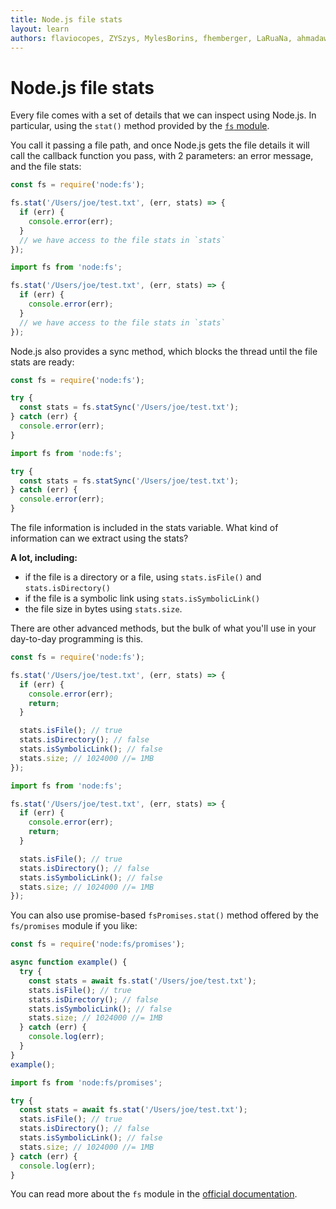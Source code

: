 ```yaml
---
title: Node.js file stats
layout: learn
authors: flaviocopes, ZYSzys, MylesBorins, fhemberger, LaRuaNa, ahmadawais, clean99, ovflowd, vaishnav-mk
---
```


# Node.js file stats

Every file comes with a set of details that we can inspect using Node.js. In particular, using the `stat()` method provided by the [`fs` module](https://nodejs.org/api/fs.html).

You call it passing a file path, and once Node.js gets the file details it will call the callback function you pass, with 2 parameters: an error message, and the file stats:

```cjs
const fs = require('node:fs');

fs.stat('/Users/joe/test.txt', (err, stats) => {
  if (err) {
    console.error(err);
  }
  // we have access to the file stats in `stats`
});
```

```mjs
import fs from 'node:fs';

fs.stat('/Users/joe/test.txt', (err, stats) => {
  if (err) {
    console.error(err);
  }
  // we have access to the file stats in `stats`
});
```

Node.js also provides a sync method, which blocks the thread until the file stats are ready:

```cjs
const fs = require('node:fs');

try {
  const stats = fs.statSync('/Users/joe/test.txt');
} catch (err) {
  console.error(err);
}
```

```mjs
import fs from 'node:fs';

try {
  const stats = fs.statSync('/Users/joe/test.txt');
} catch (err) {
  console.error(err);
}
```

The file information is included in the stats variable. What kind of information can we extract using the stats?

**A lot, including:**

- if the file is a directory or a file, using `stats.isFile()` and `stats.isDirectory()`
- if the file is a symbolic link using `stats.isSymbolicLink()`
- the file size in bytes using `stats.size`.

There are other advanced methods, but the bulk of what you'll use in your day-to-day programming is this.

```cjs
const fs = require('node:fs');

fs.stat('/Users/joe/test.txt', (err, stats) => {
  if (err) {
    console.error(err);
    return;
  }

  stats.isFile(); // true
  stats.isDirectory(); // false
  stats.isSymbolicLink(); // false
  stats.size; // 1024000 //= 1MB
});
```

```mjs
import fs from 'node:fs';

fs.stat('/Users/joe/test.txt', (err, stats) => {
  if (err) {
    console.error(err);
    return;
  }

  stats.isFile(); // true
  stats.isDirectory(); // false
  stats.isSymbolicLink(); // false
  stats.size; // 1024000 //= 1MB
});
```

You can also use promise-based `fsPromises.stat()` method offered by the `fs/promises` module if you like:

```cjs
const fs = require('node:fs/promises');

async function example() {
  try {
    const stats = await fs.stat('/Users/joe/test.txt');
    stats.isFile(); // true
    stats.isDirectory(); // false
    stats.isSymbolicLink(); // false
    stats.size; // 1024000 //= 1MB
  } catch (err) {
    console.log(err);
  }
}
example();
```

```mjs
import fs from 'node:fs/promises';

try {
  const stats = await fs.stat('/Users/joe/test.txt');
  stats.isFile(); // true
  stats.isDirectory(); // false
  stats.isSymbolicLink(); // false
  stats.size; // 1024000 //= 1MB
} catch (err) {
  console.log(err);
}
```

You can read more about the `fs` module in the [official documentation](https://nodejs.org/api/fs.html).